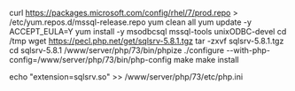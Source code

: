 curl https://packages.microsoft.com/config/rhel/7/prod.repo > /etc/yum.repos.d/mssql-release.repo
yum clean all
yum update -y
ACCEPT_EULA=Y yum install -y msodbcsql mssql-tools unixODBC-devel
cd /tmp
wget https://pecl.php.net/get/sqlsrv-5.8.1.tgz
tar -zxvf sqlsrv-5.8.1.tgz
cd sqlsrv-5.8.1
/www/server/php/73/bin/phpize
./configure --with-php-config=/www/server/php/73/bin/php-config
make
make install

echo "extension=sqlsrv.so" >> /www/server/php/73/etc/php.ini
